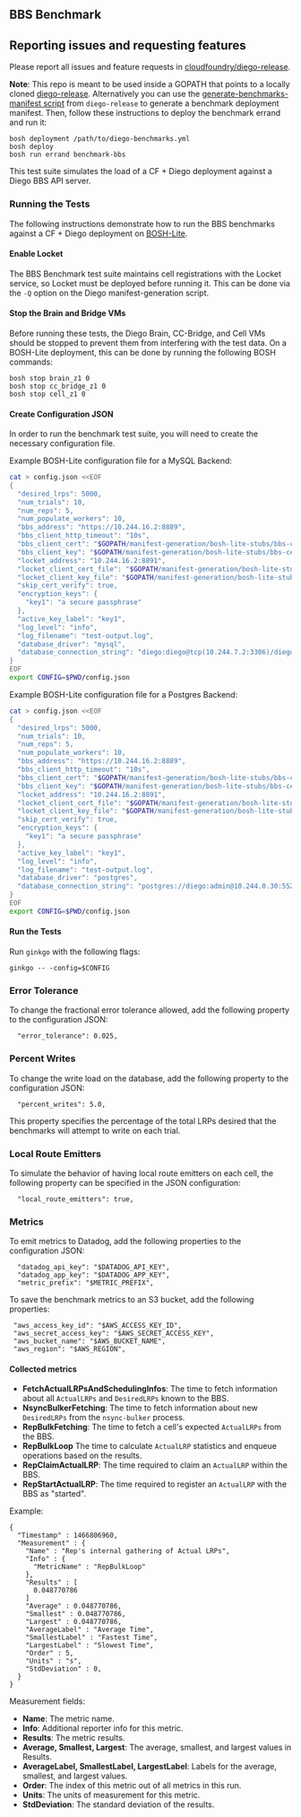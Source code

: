 ## BBS Benchmark

## Reporting issues and requesting features

Please report all issues and feature requests in [cloudfoundry/diego-release](https://github.com/cloudfoundry/diego-release/issues).

**Note**: This repo is meant to be used inside a GOPATH that points to a locally cloned [diego-release](https://github.com/cloudfoundry/diego-release). Alternatively you can use the [generate-benchmarks-manifest script](https://github.com/cloudfoundry/diego-release/blob/develop/scripts/generate-benchmarks-manifest) from `diego-release` to generate a benchmark deployment manifest. Then, follow these instructions to deploy the benchmark errand and run it:

```
bosh deployment /path/to/diego-benchmarks.yml
bosh deploy
bosh run errand benchmark-bbs
```

This test suite simulates the load of a CF + Diego deployment against a Diego BBS API server.

### Running the Tests

The following instructions demonstrate how to run the BBS benchmarks against
a CF + Diego deployment on [BOSH-Lite](https://github.com/cloudfoundry/bosh-lite).

#### Enable Locket

The BBS Benchmark test suite maintains cell registrations with the Locket
service, so Locket must be deployed before running it. This can be done via the
`-Q` option on the Diego manifest-generation script.


#### Stop the Brain and Bridge VMs

Before running these tests, the Diego Brain, CC-Bridge, and Cell VMs should be
stopped to prevent them from interfering with the test data. On a BOSH-Lite
deployment, this can be done by running the following BOSH commands:

```
bosh stop brain_z1 0
bosh stop cc_bridge_z1 0
bosh stop cell_z1 0
```


#### Create Configuration JSON

In order to run the benchmark test suite, you will need to create the necessary configuration file.

Example BOSH-Lite configuration file for a MySQL Backend:

```bash
cat > config.json <<EOF
{
  "desired_lrps": 5000,
  "num_trials": 10,
  "num_reps": 5,
  "num_populate_workers": 10,
  "bbs_address": "https://10.244.16.2:8889",
  "bbs_client_http_timeout": "10s",
  "bbs_client_cert": "$GOPATH/manifest-generation/bosh-lite-stubs/bbs-certs/client.crt",
  "bbs_client_key": "$GOPATH/manifest-generation/bosh-lite-stubs/bbs-certs/client.key",
  "locket_address": "10.244.16.2:8891",
  "locket_client_cert_file": "$GOPATH/manifest-generation/bosh-lite-stubs/bbs-certs/client.crt",
  "locket_client_key_file": "$GOPATH/manifest-generation/bosh-lite-stubs/bbs-certs/client.key",
  "skip_cert_verify": true,
  "encryption_keys": {
    "key1": "a secure passphrase"
  },
  "active_key_label": "key1",
  "log_level": "info",
  "log_filename": "test-output.log",
  "database_driver": "mysql",
  "database_connection_string": "diego:diego@tcp(10.244.7.2:3306)/diego"
}
EOF
export CONFIG=$PWD/config.json
```

Example BOSH-Lite configuration file for a Postgres Backend:

```bash
cat > config.json <<EOF
{
  "desired_lrps": 5000,
  "num_trials": 10,
  "num_reps": 5,
  "num_populate_workers": 10,
  "bbs_address": "https://10.244.16.2:8889",
  "bbs_client_http_timeout": "10s",
  "bbs_client_cert": "$GOPATH/manifest-generation/bosh-lite-stubs/bbs-certs/client.crt",
  "bbs_client_key": "$GOPATH/manifest-generation/bosh-lite-stubs/bbs-certs/client.key",
  "locket_address": "10.244.16.2:8891",
  "locket_client_cert_file": "$GOPATH/manifest-generation/bosh-lite-stubs/bbs-certs/client.crt",
  "locket_client_key_file": "$GOPATH/manifest-generation/bosh-lite-stubs/bbs-certs/client.key",
  "skip_cert_verify": true,
  "encryption_keys": {
    "key1": "a secure passphrase"
  },
  "active_key_label": "key1",
  "log_level": "info",
  "log_filename": "test-output.log",
  "database_driver": "postgres",
  "database_connection_string": "postgres://diego:admin@10.244.0.30:5524/diego"
}
EOF
export CONFIG=$PWD/config.json
```

#### Run the Tests

Run `ginkgo` with the following flags:

```
ginkgo -- -config=$CONFIG
```

### Error Tolerance

To change the fractional error tolerance allowed, add the following property to the configuration JSON:
```
  "error_tolerance": 0.025,
```

### Percent Writes

To change the write load on the database, add the following property to the configuration JSON:

```
  "percent_writes": 5.0,
```

This property specifies the percentage of the total LRPs desired that the benchmarks will attempt to
write on each trial.

### Local Route Emitters

To simulate the behavior of having local route emitters on each cell, the following property can be specified in the JSON configuration:

```
  "local_route_emitters": true,
```

### Metrics

To emit metrics to Datadog, add the following properties to the configuration JSON:

```
  "datadog_api_key": "$DATADOG_API_KEY",
  "datadog_app_key": "$DATADOG_APP_KEY",
  "metric_prefix": "$METRIC_PREFIX",
```

To save the benchmark metrics to an S3 bucket, add the following properties:

```
 "aws_access_key_id": "$AWS_ACCESS_KEY_ID",
 "aws_secret_access_key": "$AWS_SECRET_ACCESS_KEY",
 "aws_bucket_name": "$AWS_BUCKET_NAME",
 "aws_region": "$AWS_REGION",
```

#### Collected metrics

* **FetchActualLRPsAndSchedulingInfos**: The time to fetch information about
all `ActualLRPs` and `DesiredLRPs` known to the BBS.
* **NsyncBulkerFetching**: The time to fetch information about new
`DesiredLRPs` from the `nsync-bulker` process.
* **RepBulkFetching**: The time to fetch a cell's expected `ActualLRPs` from the BBS.
* **RepBulkLoop** The time to calculate `ActualLRP` statistics and enqueue
operations based on the results.
* **RepClaimActualLRP**: The time required to claim an `ActualLRP` within the BBS.
* **RepStartActualLRP**: The time required to register an `ActualLRP` with the BBS as "started".


Example:
```
{
  "Timestamp" : 1466806960,
  "Measurement" : {
    "Name" : "Rep's internal gathering of Actual LRPs",
    "Info" : {
      "MetricName" : "RepBulkLoop"
    },
    "Results" : [
      0.048770786
    ]
    "Average" : 0.048770786,
    "Smallest" : 0.048770786,
    "Largest" : 0.048770786,
    "AverageLabel" : "Average Time",
    "SmallestLabel" : "Fastest Time",
    "LargestLabel" : "Slowest Time",
    "Order" : 5,
    "Units" : "s",
    "StdDeviation" : 0,
  }
}
```

Measurement fields:

* **Name**: The metric name.
* **Info**: Additional reporter info for this metric.
* **Results**: The metric results.
* **Average, Smallest, Largest**: The average, smallest, and largest values in Results.
* **AverageLabel, SmallestLabel, LargestLabel**: Labels for the average, smallest, and largest values.
* **Order**: The index of this metric out of all metrics in this run.
* **Units**: The units of measurement for this metric.
* **StdDeviation**: The standard deviation of the results.

